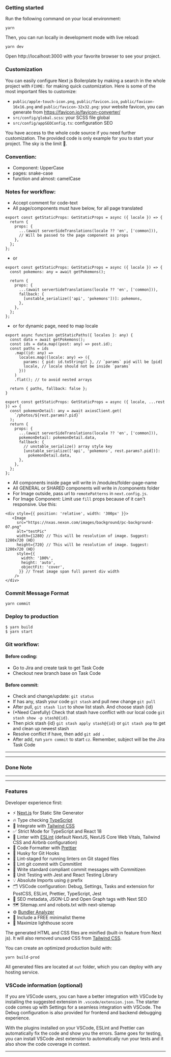 ### Getting started

Run the following command on your local environment:

```shell
yarn
```

Then, you can run locally in development mode with live reload:

```shell
yarn dev
```

Open http://localhost:3000 with your favorite browser to see your project.

### Customization

You can easily configure Next js Boilerplate by making a search in the whole project with `FIXME:` for making quick customization. Here is some of the most important files to customize:

- `public/apple-touch-icon.png`, `public/favicon.ico`, `public/favicon-16x16.png` and `public/favicon-32x32.png`: your website favicon, you can generate from https://favicon.io/favicon-converter/
- `src/config/global.scss`: your SCSS file global
- `src/config/appSEOConfig.ts`: configuration SEO

You have access to the whole code source if you need further customization. The provided code is only example for you to start your project. The sky is the limit 🚀.


### Convention:
- Component: UpperCase
- pages: snake-case
- function and almost: camelCase


### Notes for workflow:
- Accept comment for code-text
- All page/components must have below, for all page translated
```shell
export const getStaticProps: GetStaticProps = async ({ locale }) => {
  return {
    props: {
      ...(await serverSideTranslations(locale ?? 'en', ['common])),
      // Will be passed to the page component as props
    },
  };
};
```

- or
```shell
export const getStaticProps: GetStaticProps = async ({ locale }) => {
  const pokemons: any = await getPokemons();

  return {
    props: {
      ...(await serverSideTranslations(locale ?? 'en', ['common])),
      fallback: {
        [unstable_serialize(['api', 'pokemons'])]: pokemons,
      },
    },
  };
};
```
- or for dynamic page, need to map locale
```shell
export async function getStaticPaths({ locales }: any) {
  const data = await getPokemons();
  const ids = data.map((post: any) => post.id);
  const paths = ids
    .map((id: any) =>
      locales.map((locale: any) => ({
        params: { pid: id.toString() }, // `params` pid will be [pid]
        locale, // locale should not be inside `params`
      }))
    )
    .flat(); // to avoid nested arrays

  return { paths, fallback: false };
}

export const getStaticProps: GetStaticProps = async ({ locale, ...rest }) => {
  const pokemonDetail: any = await axiosClient.get(
    `/photos/${rest.params?.pid}`
  );
  return {
    props: {
      ...(await serverSideTranslations(locale ?? 'en', ['common])),
      pokemonDetail: pokemonDetail.data,
      fallback: {
        // unstable_serialize() array style key
        [unstable_serialize(['api', 'pokemons', rest.params?.pid])]:
          pokemonDetail.data,
      },
    },
  };
};
```


- All components inside page will write in /modules/folder-page-name
- All GENERAL or SHARED components will write in /components folder
- For Image outside, pass url to `remotePatterns` in `next.config.js`. 
- For Image Component: Limit use `fill` props because of it can't responsive. Use this:
```shell
<div style={{ position: 'relative', width: '300px' }}>
   <Image
     src="https://nxas.nexon.com/images/background/pc-background-07.png"
     alt="testPic"
     width={1280} // This will be resolution of image. Suggest: 1280x720 (HD)
     height={720} // This will be resolution of image. Suggest: 1280x720 (HD)
     style={{
       width: '100%',
       height: 'auto',
       objectFit: 'cover',
      }} // Treat image span full parent div width
    />
</div>
```
 
### Commit Message Format
```shell
yarn commit
```

### Deploy to production
```shell
$ yarn build
$ yarn start
```

### Git workflow:
#### Before coding: 
  - Go to Jira and create task to get Task Code
  - Checkout new branch base on Task Code
#### Before commit:
  - Check and change/update: `git status`
  - If has any, stash your code `git stash` and pull new change `git pull`
  - After pull, `git stash list` to show list stash. And choose stash {id}
  - (*Need Carefully) Check that stash have conflict with our local code `git stash show -p stash@{id}`. 
  - Then pick stash {id} `git stash apply stash@{id}` or `git stash pop` to get and clean up newest stash
  - Resolve conflict if have, then add `git add .`
  - After add, run `yarn commit` to start `cz`. Remember, subject will be the Jira Task Code


---
---
### Done Note
---
---



### Features
Developer experience first:

- ⚡ [Next.js](https://nextjs.org) for Static Site Generator
- 🔥 Type checking [TypeScript](https://www.typescriptlang.org)
- 💎 Integrate with [Tailwind CSS](https://tailwindcss.com)
- ✅ Strict Mode for TypeScript and React 18
- 📏 Linter with [ESLint](https://eslint.org) (default NextJS, NextJS Core Web Vitals, Tailwind CSS and Airbnb configuration)
- 💖 Code Formatter with [Prettier](https://prettier.io)
- 🦊 Husky for Git Hooks
- 🚫 Lint-staged for running linters on Git staged files
- 🚓 Lint git commit with Commitlint
- 📓 Write standard compliant commit messages with Commitizen
- 🦺 Unit Testing with Jest and React Testing Library
- 💡 Absolute Imports using `@` prefix
- 🗂 VSCode configuration: Debug, Settings, Tasks and extension for PostCSS, ESLint, Prettier, TypeScript, Jest
- 🤖 SEO metadata, JSON-LD and Open Graph tags with Next SEO
- 🗺️ Sitemap.xml and robots.txt with next-sitemap
- ⚙️ [Bundler Analyzer](https://www.npmjs.com/package/@next/bundle-analyzer)
- 🌈 Include a FREE minimalist theme
- 💯 Maximize lighthouse score

The generated HTML and CSS files are minified (built-in feature from Next js). It will also removed unused CSS from [Tailwind CSS](https://tailwindcss.com).

You can create an optimized production build with:

```shell
yarn build-prod
```

All generated files are located at `out` folder, which you can deploy with any hosting service.

### VSCode information (optional)

If you are VSCode users, you can have a better integration with VSCode by installing the suggested extension in `.vscode/extension.json`. The starter code comes up with Settings for a seamless integration with VSCode. The Debug configuration is also provided for frontend and backend debugging experience.

With the plugins installed on your VSCode, ESLint and Prettier can automatically fix the code and show you the errors. Same goes for testing, you can install VSCode Jest extension to automatically run your tests and it also show the code coverage in context.

---------------------------------------------------------------------------------------------------------------------------------------------------------------

